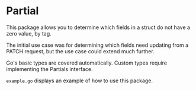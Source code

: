 # Partial

This package allows you to determine which fields in a struct do not have a zero value, by tag.

The initial use case was for determining which fields need updating from a PATCH request, but the use case could extend much further.

Go's basic types are covered automatically. Custom types require implementing the Partials interface.

`example.go` displays an example of how to use this package.
